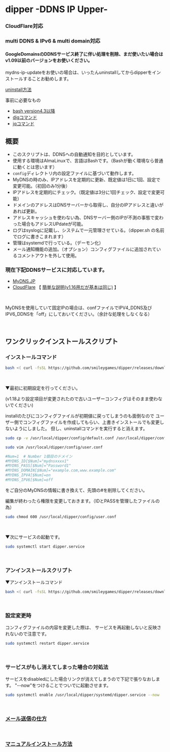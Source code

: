# dipper -DDNS IP Upper-

### CloudFlare対応
### multi DDNS & IPv6 & multi domain対応
#### GoogleDomainsのDDNSサービス終了に伴い処理を削除、まだ使いたい場合はv1.09以前のバージョンをお使いください。

mydns-ip-updateをお使いの場合は、いったんuninstallしてからdipperをインストールすることお勧めします。

[uninstall方法](https://github.com/smileygames/mydns-ip-update)

事前に必要なもの
- [bash version4.3以降](https://github.com/smileygames/dipper/wiki/Bash-Install)
- [digコマンド](https://github.com/smileygames/dipper/wiki/dig-command-install)
- [jqコマンド](https://github.com/smileygames/dipper/wiki/jq-command-install)

## 概要
- このスクリプトは、DDNSへの自動通知を目的としています。
- 使用する環境はAlmaLinuxで、言語はBashです。（Bashが動く環境なら普通に動くとは思います）
- `config`ディレクトリ内の設定ファイルに基づいて動作します。
- MyDNSの時のみ、IPアドレスを定期的に更新、既定値は1日に1回、設定で変更可能。（初回のみ1分後）
- IPアドレスを定期的にチェック。（既定値は3分に1回チェック、設定で変更可能）
- ドメインのアドレスはDNSサーバーから取得し、自分のIPアドレスと違いがあれば更新。
- アドレスキャッシュを使わない為、DNSサーバー側のIPが不測の事態で変わった場合もアドレスUPdateが可能。
- ログはsyslogに記載し、システムで一元管理させている。（dipper.sh の名前でログに書きこまれます）
- 管理はsystemdで行っている。（デーモン化）
- メール通知機能の追加。（オプション）コンフィグファイルに追加されているコメントアウトを外して使用。

### 現在下記DDNSサービスに対応しています。
- [MyDNS.JP](https://www.mydns.jp/)
- [CloudFlare](https://www.cloudflare.com/)  【 [簡単な説明(v1.16用だが基本は同じ)](https://smgjp.com/cloudflaredipper_ddns_dipper/) 】

<br>

MyDNSを使用していて固定IPの場合は、confファイルでIPV4_DDNS及びIPV6_DDNSを「off」にしておいてください。（余計な処理をしなくなる）

<br>

## ワンクリックインストールスクリプト
### インストールコマンド
```bash
bash <( curl -fsSL https://github.com/smileygames/dipper/releases/download/v1.18/install.sh )
```

<br>

▼最初に初期設定を行ってください。

(v1.18より設定項目が変更されたので古いユーザーコンフィグはそのまま使わないでください)

installのたびにコンフィグファイルが初期値に戻ってしまうのも面倒なので
ユーザー側でコンフィグファイルを作成してもらい、上書きインストールでも変更しないようにしました。
但し、uninstallコマンドを実行すると消えます。
```bash
sudo cp -v /usr/local/dipper/config/default.conf /usr/local/dipper/config/user.conf
```
```bash
sudo vim /usr/local/dipper/config/user.conf
```
```bash
#Num=1  # Number 1個目のドメイン
#MYDNS_ID[$Num]="mydnsxxxx1"
#MYDNS_PASS[$Num]="Password1"
#MYDNS_DOMAIN[$Num]="example.com,www.example.com"
#MYDNS_IPV4[$Num]=on
#MYDNS_IPV6[$Num]=off
```
をご自分のMyDNSの情報に書き換えて、先頭の#を削除してください。

編集が終わったら権限を変更しておきます。（IDとPASSを管理したファイルの為）
```bash
sudo chmod 600 /usr/local/dipper/config/user.conf
```

<br>

▼次にサービスの起動です。

```bash
sudo systemctl start dipper.service
```
<br>

### アンインストールスクリプト
▼アンインストールコマンド
```bash
bash <( curl -fsSL https://github.com/smileygames/dipper/releases/download/v1.18/uninstall.sh )
```

<br>

### 設定変更時
コンフィグファイルの内容を変更した際は、
サービスを再起動しないと反映されないので注意です。
```bash
sudo systemctl restart dipper.service
```
<br>

### サービスがもし消えてしまった場合の対処法
サービスをdisabledにした場合リンクが消えてしまうので下記で張りなおします。
"--now"をつけることでついでに起動させます。
```bash
sudo systemctl enable /usr/local/dipper/systemd/dipper.service --now
```
<br>

### [メール送信の仕方](https://github.com/smileygames/dipper/wiki/%E3%83%A1%E3%83%BC%E3%83%AB%E9%80%81%E4%BF%A1%E3%81%AE%E4%BB%95%E6%96%B9)
<br>

### [マニュアルインストール方法](https://github.com/smileygames/dipper/wiki/%E3%83%9E%E3%83%8B%E3%83%A5%E3%82%A2%E3%83%AB%E3%82%A4%E3%83%B3%E3%82%B9%E3%83%88%E3%83%BC%E3%83%AB%E6%96%B9%E6%B3%95)
<br>
